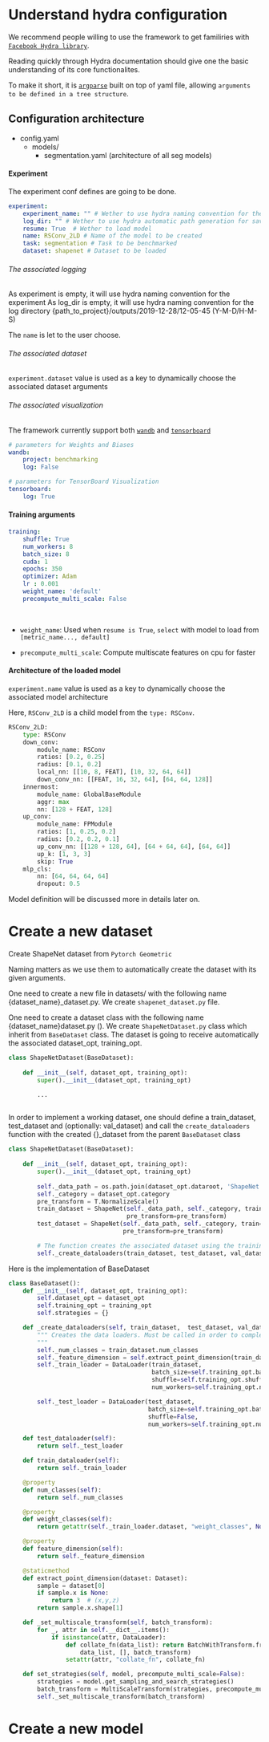 
# Understand hydra configuration

We recommend people willing to use the framework to get familiries with [```Facebook Hydra library```](https://hydra.cc/docs/intro).

Reading quickly through Hydra documentation should give one the basic understanding of its core functionalites.

To make it short, it is [```argparse```](https://docs.python.org/2/library/argparse.html) built on top of yaml file, allowing ```arguments to be defined in a tree structure```.


<h2>Configuration architecture</h2>

* config.yaml
    * models/
        * segmentation.yaml (architecture of all seg models)


<h4>Experiment</h4>

The experiment conf defines are going to be done.


```yaml
experiment:
    experiment_name: "" # Wether to use hydra naming convention for the experiment
    log_dir: "" # Wether to use hydra automatic path generation for saving training
    resume: True  # Wether to load model
    name: RSConv_2LD # Name of the model to be created
    task: segmentation # Task to be benchmarked
    dataset: shapenet # Dataset to be loaded
```

<h6> The associated logging </h6>

As experiment is empty, it will use hydra naming convention for the experiment
As log_dir is empty, it will use hydra naming convention for the log directory
{path_to_project}/outputs/2019-12-28/12-05-45 (Y-M-D/H-M-S)

The ```name``` is let to the user choose.

<h6>The associated dataset</h6>

```experiment.dataset``` value is used as a key to dynamically choose the associated dataset arguments


<h6> The associated visualization </h6>

The framework currently support both [```wandb```](https://www.wandb.com/) and [```tensorboard```](https://www.tensorflow.org/tensorboard)

```yaml
# parameters for Weights and Biases
wandb:
    project: benchmarking
    log: False

# parameters for TensorBoard Visualization
tensorboard:
    log: True
```

<h4> Training arguments </h4>

```yaml
training:
    shuffle: True
    num_workers: 8
    batch_size: 8
    cuda: 1
    epochs: 350
    optimizer: Adam
    lr : 0.001
    weight_name: 'default'
    precompute_multi_scale: False
```

</br>

* ```weight_name```: Used when ```resume is True```, ```select``` with model to load from ```[metric_name..., default]```

* ```precompute_multi_scale```: Compute multiscate features on cpu for faster

<h4> Architecture of the loaded model </h4>

```experiment.name``` value is used as a key to dynamically choose the associated model architecture

Here, ```RSConv_2LD``` is a child model from the ```type: RSConv```.

```python
RSConv_2LD:
    type: RSConv
    down_conv:
        module_name: RSConv
        ratios: [0.2, 0.25]
        radius: [0.1, 0.2]
        local_nn: [[10, 8, FEAT], [10, 32, 64, 64]]
        down_conv_nn: [[FEAT, 16, 32, 64], [64, 64, 128]]
    innermost:
        module_name: GlobalBaseModule
        aggr: max
        nn: [128 + FEAT, 128] 
    up_conv:
        module_name: FPModule
        ratios: [1, 0.25, 0.2]
        radius: [0.2, 0.2, 0.1]
        up_conv_nn: [[128 + 128, 64], [64 + 64, 64], [64, 64]]
        up_k: [1, 3, 3]
        skip: True
    mlp_cls:
        nn: [64, 64, 64, 64]
        dropout: 0.5
```

Model definition will be discussed more in details later on.


# Create a new dataset

Create ShapeNet dataset from ```Pytorch Geometric```

Naming matters as we use them to automatically create the dataset with its given arguments.

One need to create a new file in datasets/ with the following name {dataset_name}_dataset.py.
We create ```shapenet_dataset.py``` file.

One need to create a dataset class with the following name {dataset_name}dataset.py ().
We create ```ShapeNetDataset.py``` class which inherit from ```BaseDataset``` class.
The dataset is going to receive automatically the associated dataset_opt, training_opt.

```python
class ShapeNetDataset(BaseDataset):
    
    def __init__(self, dataset_opt, training_opt):
        super().__init__(dataset_opt, training_opt)

        ...
        
```

In order to implement a working dataset, one should define a train_dataset, test_dataset and (optionally: val_dataset)
and call the ```create_dataloaders``` function with the created {}_dataset from the parent ```BaseDataset``` class


```python
class ShapeNetDataset(BaseDataset):
    
    def __init__(self, dataset_opt, training_opt):
        super().__init__(dataset_opt, training_opt)
        
        self._data_path = os.path.join(dataset_opt.dataroot, 'ShapeNet')
        self._category = dataset_opt.category
        pre_transform = T.NormalizeScale()
        train_dataset = ShapeNet(self._data_path, self._category, train=True,
                                 pre_transform=pre_transform)
        test_dataset = ShapeNet(self._data_path, self._category, train=False,
                                pre_transform=pre_transform)

        # The function creates the associated dataset using the training arguments and some dataset_opt
        self._create_dataloaders(train_dataset, test_dataset, val_dataset=None)
```

Here is the implementation of BaseDataset

```python
class BaseDataset():
    def __init__(self, dataset_opt, training_opt):
        self.dataset_opt = dataset_opt
        self.training_opt = training_opt
        self.strategies = {}

    def _create_dataloaders(self, train_dataset,  test_dataset, val_dataset=None):
        """ Creates the data loaders. Must be called in order to complete the setup of the Dataset
        """
        self._num_classes = train_dataset.num_classes
        self._feature_dimension = self.extract_point_dimension(train_dataset)
        self._train_loader = DataLoader(train_dataset, 
                                        batch_size=self.training_opt.batch_size, 
                                        shuffle=self.training_opt.shuffle,
                                        num_workers=self.training_opt.num_workers)

        self._test_loader = DataLoader(test_dataset, 
                                       batch_size=self.training_opt.batch_size, 
                                       shuffle=False,
                                       num_workers=self.training_opt.num_workers)

    def test_dataloader(self):
        return self._test_loader

    def train_dataloader(self):
        return self._train_loader

    @property
    def num_classes(self):
        return self._num_classes

    @property
    def weight_classes(self):
        return getattr(self._train_loader.dataset, "weight_classes", None)

    @property
    def feature_dimension(self):
        return self._feature_dimension

    @staticmethod
    def extract_point_dimension(dataset: Dataset):
        sample = dataset[0]
        if sample.x is None:
            return 3  # (x,y,z)
        return sample.x.shape[1]

    def _set_multiscale_transform(self, batch_transform):
        for _, attr in self.__dict__.items():
            if isinstance(attr, DataLoader):
                def collate_fn(data_list): return BatchWithTransform.from_data_list_with_transform(
                    data_list, [], batch_transform)
                setattr(attr, "collate_fn", collate_fn)

    def set_strategies(self, model, precompute_multi_scale=False):
        strategies = model.get_sampling_and_search_strategies()
        batch_transform = MultiScaleTransform(strategies, precompute_multi_scale)
        self._set_multiscale_transform(batch_transform)
```

# Create a new model